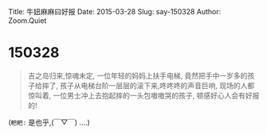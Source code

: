Title: 牛妞麻麻曰好报
Date: 2015-03-28
Slug: say-150328
Author: Zoom.Quiet


# 150328


> 吉之岛归来,惊魂未定,
> 一位年轻的妈妈上扶手电梯,
> 竟然把手中一岁多的孩子给摔了,
> 孩子从电梯台阶一层层的滚下来,咚咚咚的声音巨响,
> 现场的人都惊叫着,
> 一位男士冲上去抱起摔的一头包嗷嗷哭的孩子,
> 顿感好心人会有好报的!

(`粑粑:` 
是也乎,(￣▽￣)
....)
